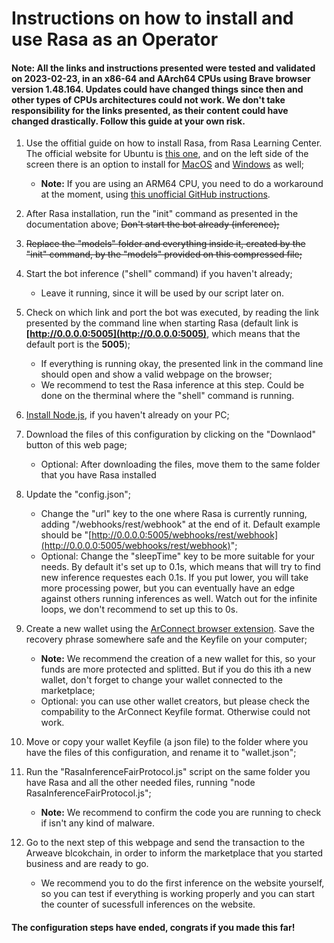# Instructions on how to install and use Rasa as an Operator

#### **Note:** All the links and instructions presented were tested and validated on 2023-02-23, in an x86-64 and AArch64 CPUs using Brave browser version 1.48.164. Updates could have changed things since then and other types of CPUs architectures could not work. We don't take responsibility for the links presented, as their content could have changed drastically. **Follow this guide at your own risk.**

1. Use the offitial guide on how to install Rasa, from Rasa Learning Center. The official website for Ubuntu is [this one](https://learning.rasa.com/installation/ubuntu/), and on the left side of the screen there is an option to install for [MacOS](https://learning.rasa.com/installation/mac/) and [Windows](https://learning.rasa.com/installation/) as well;

    * **Note:** If you are using an ARM64 CPU, you need to do a workaround at the moment, using [this unofficial GitHub instructions](https://github.com/khalo-sa/rasa-apple-silicon).

1. After Rasa installation, run the "init" command as presented in the documentation above; ~~Don't start the bot already (inference);~~

1. ~~Replace the "models" folder and everything inside it, created by the "init" command, by the "models" provided on this compressed file;~~

1. Start the bot inference ("shell" command) if you haven't already;

    * Leave it running, since it will be used by our script later on.

1. Check on which link and port the bot was executed, by reading the link presented by the command line when starting Rasa (default link is **[http://0.0.0.0:5005](http://0.0.0.0:5005)**, which means that the default port is the **5005**);

    * If everything is running okay, the presented link in the command line should open and show a valid webpage on the browser;
    * We recommend to test the Rasa inference at this step. Could be done on the therminal where the "shell" command is running.

1. [Install Node.js](https://nodejs.org/en/download/), if you haven't already on your PC;

1. Download the files of this configuration by clicking on the "Downlaod" button of this web page;

    * Optional: After downloading the files, move them to the same folder that you have Rasa installed

1. Update the "config.json";

   * Change the "url" key to the one where Rasa is currently running, adding "/webhooks/rest/webhook" at the end of it. Default example should be "[http://0.0.0.0:5005/webhooks/rest/webhook](http://0.0.0.0:5005/webhooks/rest/webhook)";
   * Optional: Change the "sleepTime" key to be more suitable for your needs. By default it's set up to 0.1s, which means that will try to find new inference requestes each 0.1s. If you put lower, you will take more processing power, but you can eventually have an edge against others running inferences as well. Watch out for the infinite loops, we don't recommend to set up this to 0s.
  
1. Create a new wallet using the [ArConnect browser extension](https://chrome.google.com/webstore/detail/arconnect/einnioafmpimabjcddiinlhmijaionap). Save the recovery phrase somewhere safe and the Keyfile on your computer;

   * **Note:** We recommend the creation of a new wallet for this, so your funds are more protected and splitted. But if you do this ith a new wallet, don't forget to change your wallet connected to the marketplace;
   * Optional: you can use other wallet creators, but please check the compability to the ArConnect Keyfile format. Otherwise could not work.
  
1. Move or copy your wallet Keyfile (a json file) to the folder where you have the files of this configuration, and rename it to "wallet.json";

1. Run the "RasaInferenceFairProtocol.js" script on the same folder you have Rasa and all the other needed files, running "node RasaInferenceFairProtocol.js";

   * **Note:** We recommend to confirm the code you are running to check if isn't any kind of malware.
  
1. Go to the next step of this webpage and send the transaction to the Arweave blcokchain, in order to inform the marketplace that you started business and are ready to go.

   * We recommend you to do the first inference on the website yourself, so you can test if everything is working properly and you can start the counter of sucessfull inferences on the website.

#### The configuration steps have ended, congrats if you made this far!
